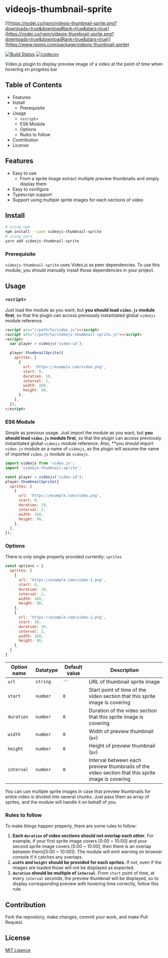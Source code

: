 # videojs-thumbnail-sprite

[![https://nodei.co/npm/videojs-thumbnail-sprite.png?downloads=true&downloadRank=true&stars=true](https://nodei.co/npm/videojs-thumbnail-sprite.png?downloads=true&downloadRank=true&stars=true)](https://www.npmjs.com/package/videojs-thumbnail-sprite)

[![Build Status](https://travis-ci.com/cadenzah/videojs-thumbnail-sprite.svg?branch=master)](https://travis-ci.com/cadenzah/videojs-thumbnail-sprite)
[![codecov](https://codecov.io/gh/cadenzah/videojs-thumbnail-sprite/branch/master/graph/badge.svg)](https://codecov.io/gh/cadenzah/videojs-thumbnail-sprite)

Video.js plugin to display preview image of a video at the point of time when hovering on progress bar

## Table of Contents
- Features
- Install
  - Prerequisite
- Usage
  - `<script>`
  - ES6 Module
  - Options
  - Rules to follow
- Contribution
- License

## Features
- Easy to use
  - From a sprite image extract multiple preview thumbnails and simply display them
- Easy to configure
- Typescript support
- Support using multiple sprite images for each sections of video

## Install
```bash
# using npm
npm install --save videojs-thumbnail-sprite
# using yarn
yarn add videojs-thumbnail-sprite
```

### Prerequisite
`videojs-thumbnail-sprite` uses Video.js as peer dependencies. To use this module, you should manually install those dependencies in your project.

## Usage

### `<script>`
Just load the module as you want, but **you should load `video.js` module first**, so that the plugin can access previously instantiated global `videojs` module reference.

```html
<script src="//path/to/video.js"></script>
<script src="//path/to/videojs-thumbnail-sprite.js"></script>
<script>
  var player = videojs('video-id');

  player.thumbnailSprite({
    sprites: [
      {
        url: 'https://example.com/video.png',
        start: 0,
        duration: 10,
        interval: 2,
        width: 160,
        height: 90,
      },
    ],
  });
</script>
```

### ES6 Module
Simple as previous usage. Just import the module as you want, but **you should load `video.js` module first**, so that the plugin can access previously instantiated global `videojs` module reference. Also, **you should import `video.js` module as a name of `videojs`, as the plugin will assume the name of imported `video.js` module as `videojs`.

```js
import videojs from 'video.js';
import 'videojs-thumbnail-sprite';

const player = videojs('video-id');
player.thumbnailSprite({
  sprites: [
    {
      url: 'https://example.com/video.png',
      start: 0,
      duration: 10,
      interval: 2,
      width: 160,
      height: 90,
    },
  ],
});
```

### Options
There is only single property provided currently: `sprites`

```js
const options = {
  sprites: [
    {
      url: 'https://example.com/video-1.png',
      start: 0,
      duration: 10,
      interval: 2,
      width: 160,
      height: 90,
    },
    {
      url: 'https://example.com/video-2.png',
      start: 10,
      duration: 20,
      interval: 2,
      width: 160,
      height: 90,
    },
  ]
}
```

|Option name|Datatype|Default value|Description|
|--------|------------|----|----|
|`url`|`string`|`''`|URL of thumbnail sprite image
|`start`|`number`|`0`|Start point of time of the video section that this sprite image is covering
|`duration`|`number`|`0`|Duration of the video section that this sprite image is covering
|`width`|`number`|`0`|Width of preview thumbnail (`px`)
|`height`|`number`|`0`|Height of preview thumbnail (`px`)
|`interval`|`number`|`0`|Interval between each preview thumbnails of the video section that this sprite image is covering

You can use multiple sprite images in case that preview thumbnails for entire video is divided into several chunks. Just pass them as array of sprites, and the module will handle it on behalf of you.

### Rules to follow
To make things happen preperly, there are some rules to follow:

1. **Each `duration` of video sections should not overlap each other.** For example, if your first sprite image covers [0:00 ~ 10:00] and your second sprite image covers [5:00 ~ 15:00], then there is an overlap between them([5:00 ~ 10:00]). The module will emit warning on browser console if it catches any overlaps.
2. **`width` and `height` should be provided for each sprites.** If not, even if the images are loaded those will not be displayed as expected.
3. **`duration` should be multiple of `interval`.** From `start` point of time, at every `interval` seconds, the preview thumbnail will be displayed, so to display corresponding preview with hovering time correctly, follow this rule.

## Contribution
Fork the repository, make changes, commit your work, and make Pull Request.

## License
[MIT Lisence](https://github.com/cadenzah/videojs-thumbnail-sprite/blob/master/LICENSE)
